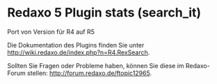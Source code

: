 Redaxo 5 Plugin stats (search_it)
================================

Port von Version für R4 auf R5

Die Dokumentation des Plugins finden Sie unter http://wiki.redaxo.de/index.php?n=R4.RexSearch.

Sollten Sie Fragen oder Probleme haben, können Sie diese im Redaxo-Forum stellen: http://forum.redaxo.de/ftopic12965.

